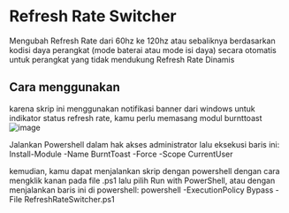 # Refresh Rate Switcher

Mengubah Refresh Rate dari 60hz ke 120hz atau sebaliknya berdasarkan kodisi daya perangkat (mode baterai atau mode isi daya) secara otomatis untuk perangkat yang tidak mendukung Refresh Rate Dinamis

## Cara menggunakan
karena skrip ini menggunakan notifikasi banner dari windows untuk indikator status refresh rate, kamu perlu memasang modul burnttoast
![image](https://github.com/user-attachments/assets/957ec95d-1862-488e-a994-4d69c8eec1ce)

Jalankan Powershell dalam hak akses administrator lalu eksekusi baris ini:
      Install-Module -Name BurntToast -Force -Scope CurrentUser

kemudian, kamu dapat menjalankan skrip dengan powershell dengan cara mengklik kanan pada file .ps1 lalu pilih Run with PowerShell, atau dengan menjalankan baris ini di powershell:
      powershell -ExecutionPolicy Bypass -File RefreshRateSwitcher.ps1

